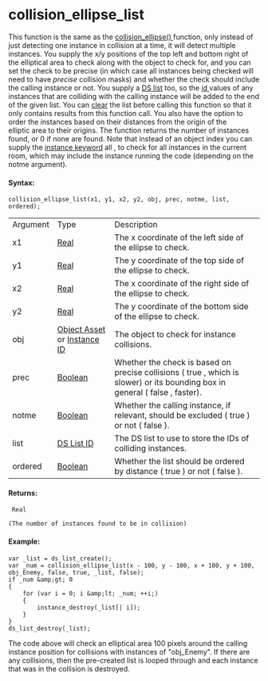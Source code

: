 # collision_ellipse_list

This function is the same as the [ collision_ellipse()
](collision_ellipse) function, only instead of just detecting one
instance in collision at a time, it will detect multiple instances. You
supply the x/y positions of the top left and bottom right of the
elliptical area to check along with the object to check for, and you can
set the check to be precise (in which case all instances being checked
will need to have *precise* collision masks) and whether the check
should include the calling instance or not. You supply a [DS
list](../../Data_Structures/DS_Lists/DS_Lists) too, so the [ id
](../../Asset_Management/Instances/Instance_Variables/id) values of
any instances that are colliding with the calling instance will be added
to the end of the given list. You can
[clear](../../Data_Structures/DS_Lists/ds_list_clear) the list
before calling this function so that it only contains results from this
function call. You also have the option to order the instances based on
their distances from the origin of the elliptic area to their origins.
The function returns the number of instances found, or 0 if none are
found. Note that instead of an object index you can supply the [instance
keyword](../../../GML_Overview/Instance_Keywords) all , to check for
all instances in the current room, which may include the instance
running the code (depending on the notme argument).

#### Syntax:

``` gml
collision_ellipse_list(x1, y1, x2, y2, obj, prec, notme, list, ordered);
```

|          |                                                                                                                                                                                         |                                                                                                                                  |
|----------|-----------------------------------------------------------------------------------------------------------------------------------------------------------------------------------------|----------------------------------------------------------------------------------------------------------------------------------|
| Argument | Type                                                                                                                                                                                    | Description                                                                                                                      |
| x1       |  [Real](../../../../../GameMaker_Language/GML_Overview/Data_Types)                                                                                                                  | The x coordinate of the left side of the ellipse to check.                                                                       |
| y1       |  [Real](../../../../../GameMaker_Language/GML_Overview/Data_Types)                                                                                                                  | The y coordinate of the top side of the ellipse to check.                                                                        |
| x2       |  [Real](../../../../../GameMaker_Language/GML_Overview/Data_Types)                                                                                                                  | The x coordinate of the right side of the ellipse to check.                                                                      |
| y2       |  [Real](../../../../../GameMaker_Language/GML_Overview/Data_Types)                                                                                                                  | The y coordinate of the bottom side of the ellipse to check.                                                                     |
| obj      |  [Object Asset](../../../../../The_Asset_Editors/Objects) or [Instance ID](../../../../../GameMaker_Language/GML_Reference/Asset_Management/Instances/Instance_Variables/id)    | The object to check for instance collisions.                                                                                     |
| prec     |  [Boolean](../../../../../GameMaker_Language/GML_Overview/Data_Types)                                                                                                               | Whether the check is based on precise collisions ( true , which is slower) or its bounding box in general ( false , faster).     |
| notme    |  [Boolean](../../../../../GameMaker_Language/GML_Overview/Data_Types)                                                                                                               | Whether the calling instance, if relevant, should be excluded ( true ) or not ( false ).                                         |
| list     |  [DS List ID](../../../../../GameMaker_Language/GML_Reference/Data_Structures/DS_Lists/ds_list_create)                                                                              | The DS list to use to store the IDs of colliding instances.                                                                      |
| ordered  |  [Boolean](../../../../../GameMaker_Language/GML_Overview/Data_Types)                                                                                                               | Whether the list should be ordered by distance ( true ) or not ( false ).                                                        |

#### Returns:

``` gml
 Real

(The number of instances found to be in collision)
```

#### Example:

``` gml
var _list = ds_list_create();
var _num = collision_ellipse_list(x - 100, y - 100, x + 100, y + 100, obj_Enemy, false, true, _list, false);
if _num &amp;gt; 0
{
    for (var i = 0; i &amp;lt; _num; ++i;)
    {
        instance_destroy(_list[| i]);
    }
}
ds_list_destroy(_list);
```

The code above will check an elliptical area 100 pixels around the
calling instance position for collisions with instances of "obj_Enemy".
If there are any collisions, then the pre-created list is looped through
and each instance that was in the collision is destroyed.
